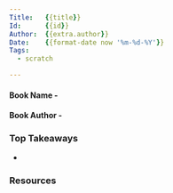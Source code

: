 ```yaml
---
Title:   {{title}}
Id:      {{id}}
Author:  {{extra.author}}
Date:    {{format-date now '%m-%d-%Y'}}
Tags:
  - scratch

---
```


#### Book Name -
#### Book Author -


### Top Takeaways

-


### Resources
